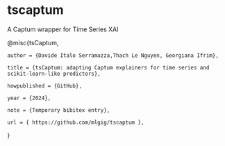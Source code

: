 # tscaptum

A Captum wrapper for Time Series XAI

@misc{tsCaptum,
    
    author = {Davide Italo Serramazza,Thach Le Nguyen, Georgiana Ifrim},
    
    title = {tsCaptum: adapting Captum explainers for time series and scikit-learn-like predictors},
    
    howpublished = {GitHub},
    
    year = {2024},
    
    note = {Temporary bibitex entry},
    
    url = { https://github.com/mlgig/tscaptum },
}
